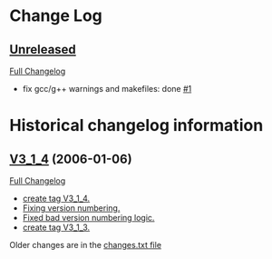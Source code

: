 # Change Log

## [Unreleased](https://github.com/sarnold/cccc/tree/HEAD)

[Full Changelog](https://github.com/sarnold/cccc/compare/V3_1_4...HEAD)

- fix gcc/g++ warnings and makefiles:  done [\#1](https://github.com/sarnold/cccc/issues/1)

# Historical changelog information

## [V3_1_4](https://github.com/sarnold/cccc/tree/V3_1_4) (2006-01-06)

[Full Changelog](https://github.com/sarnold/cccc/compare/V3_1_3...V3_1_4)

- [create tag V3_1_4.](http://github.com/sarnold/cccc/commit/d30dcbbf260324a9fb46804393c37af99465fd50)
- [Fixing version numbering.](http://github.com/sarnold/cccc/commit/6445fc63077002491f932b6f27702b876a50f042)
- [Fixed bad version numbering logic.](http://github.com/sarnold/cccc/commit/2658938bbbc3eae47b5147f631d266c1a2c789c3)
- [create tag V3_1_3.](http://github.com/sarnold/cccc/commit/385cf4588c37c2625828d413e617f7c0498c766d)

Older changes are in the [changes.txt file](https://github.com/sarnold/cccc/blob/master/changes.txt)
